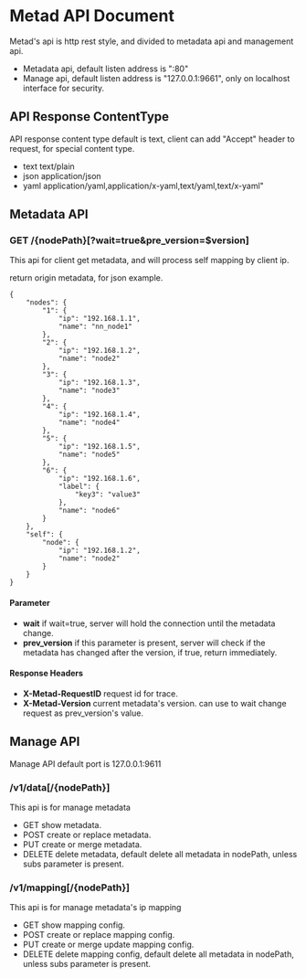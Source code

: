 # Metad API Document

Metad's api is http rest style, and divided to metadata api and management api.

* Metadata api, default listen address is ":80"
* Manage api, default listen address is "127.0.0.1:9661", only on localhost interface for security.

## API Response ContentType

API response content type default is text, client can add "Accept" header to request, for special content type.

* text text/plain
* json application/json
* yaml application/yaml,application/x-yaml,text/yaml,text/x-yaml"

## Metadata API

### GET /{nodePath}[?wait=true&pre_version=$version]

This api for client get metadata, and will process self mapping by client ip.

return origin metadata, for json example.

```
{
	"nodes": {
		"1": {
			"ip": "192.168.1.1",
			"name": "nn_node1"
		},
		"2": {
			"ip": "192.168.1.2",
			"name": "node2"
		},
		"3": {
			"ip": "192.168.1.3",
			"name": "node3"
		},
		"4": {
			"ip": "192.168.1.4",
			"name": "node4"
		},
		"5": {
			"ip": "192.168.1.5",
			"name": "node5"
		},
		"6": {
			"ip": "192.168.1.6",
			"label": {
				"key3": "value3"
			},
			"name": "node6"
		}
	},
	"self": {
		"node": {
			"ip": "192.168.1.2",
			"name": "node2"
		}
	}
}
```

#### Parameter

* **wait** if wait=true, server will hold the connection until the metadata change.
* **prev_version** if this parameter is present, server will check if the metadata has changed after the version, if true, return immediately.

#### Response Headers

* **X-Metad-RequestID** request id for trace.
* **X-Metad-Version** current metadata's version. can use to wait change request as prev_version's value.

## Manage API

Manage API default port is 127.0.0.1:9611

### /v1/data[/{nodePath}] 

This api is for manage metadata

* GET show metadata.
* POST create or replace metadata. 
* PUT create or merge metadata.
* DELETE delete metadata, default delete all metadata in nodePath, unless subs parameter is present.
    
### /v1/mapping[/{nodePath}] 

This api is for manage metadata's ip mapping

* GET show mapping config.
* POST create or replace mapping config. 
* PUT create or merge update mapping config.
* DELETE delete mapping config, default delete all metadata in nodePath, unless subs parameter is present.

